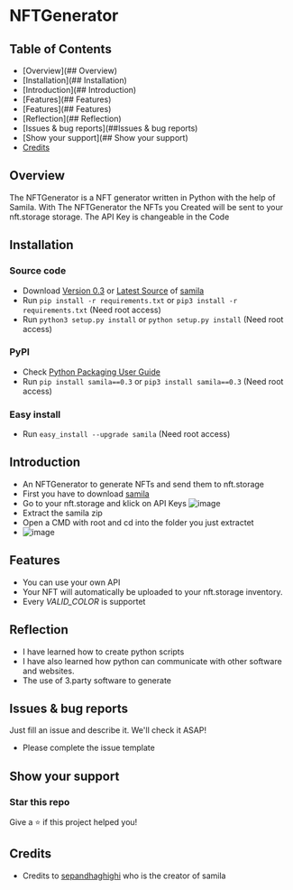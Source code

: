 # NFTGenerator
## Table of Contents
- [Overview](## Overview)
- [Installation](## Installation)
- [Introduction](## Introduction)
- [Features](## Features)
- [Features](## Features)
- [Reflection](## Reflection)
- [Issues & bug reports](##Issues & bug reports)
- [Show your support](## Show your support)
- [Credits](##Credits)

## Overview
The NFTGenerator is a NFT generator written in Python with the help of Samila. With The NFTGenerator the NFTs you Created will be sent to your nft.storage storage. The API Key is changeable in the Code

## Installation
### Source code
- Download [Version 0.3](https://github.com/sepandhaghighi/samila/archive/v0.3.zip) or [Latest Source](https://github.com/sepandhaghighi/samila/archive/dev.zip) of [samila](https://github.com/sepandhaghighi/samila)
- Run ```pip install -r requirements.txt``` or ```pip3 install -r requirements.txt``` (Need root access)
- Run ```python3 setup.py install``` or ```python setup.py install``` (Need root access)

### PyPI
- Check [Python Packaging User Guide](https://packaging.python.org/installing/)
- Run ```pip install samila==0.3``` or ```pip3 install samila==0.3``` (Need root access)

### Easy install
- Run ```easy_install --upgrade samila``` (Need root access)

## Introduction 
- An NFTGenerator to generate NFTs and send them to nft.storage
- First you have to download [samila](https://github.com/sepandhaghighi/samila)
- Go to your nft.storage and klick on API Keys
![image](https://user-images.githubusercontent.com/96227533/146332099-e69aa974-5a64-40fd-9899-ea390efb32de.png)
- Extract the samila zip
- Open a CMD with root and cd into the folder you just extractet
- ![image](https://user-images.githubusercontent.com/96227533/146335024-6a704994-ab9c-4603-bcf9-b6f0b4e1f1c6.png)

## Features
-  You can use your own API
-  Your NFT will automatically be uploaded to your nft.storage inventory.
-  Every *VALID_COLOR* is supportet

## Reflection
- I have learned how to create python scripts
- I have also learned how python can communicate with other software and websites.
- The use of 3.party software to generate

## Issues & bug reports
Just fill an issue and describe it. We'll check it ASAP!

- Please complete the issue template

## Show your support
### Star this repo
Give a ⭐️ if this project helped you!

## Credits
- Credits to [sepandhaghighi](https://github.com/sepandhaghighi) who is the creator of samila
